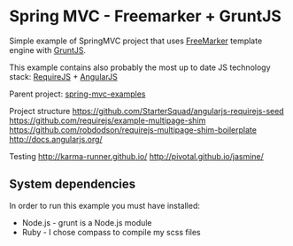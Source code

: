 Spring MVC - Freemarker + GruntJS
===============================

Simple example of SpringMVC project that uses [FreeMarker](http://freemarker.org/) template engine with [GruntJS](http://gruntjs.com/). 

This example contains also probably the most up to date JS technology stack: [RequireJS](http://requirejs.org/) + [AngularJS](http://angularjs.org/)

Parent project: [spring-mvc-examples](../../../)

Project structure
https://github.com/StarterSquad/angularjs-requirejs-seed
https://github.com/requirejs/example-multipage-shim
https://github.com/robdodson/requirejs-multipage-shim-boilerplate
http://docs.angularjs.org/

Testing
http://karma-runner.github.io/
http://pivotal.github.io/jasmine/

System dependencies
-------------------
In order to run this example you must have installed:
- Node.js - grunt is a Node.js module
- Ruby - I chose compass to compile my scss files 
